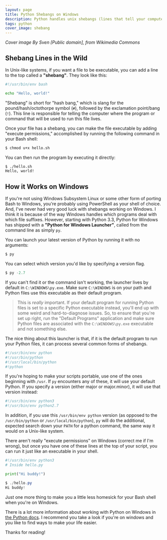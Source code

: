 ```yaml
---
layout: page
title: Python Shebangs on Windows
description: Python handles unix shebangs (lines that tell your computer how to run a program) in a way that is really nice and portable.
tags: python
cover_image: shebang
---
```


*Cover image By Sven [Public domain], from Wikimedia Commons*

## Shebang Lines in the Wild

In Unix-like systems, if you want a file to be executable, you can add a line to the top called a **"shebang"**.  They look like this:

```bash
#!/usr/bin/env bash

echo "Hello, world!"
```

"Shebang" is short for "hash bang," which is slang for the pound/hash/octothorpe symbol (`#`), followed by the exclamation point/bang (`!`).  This line is responsible for telling the computer where the program or command that will be used to run this file lives.

Once your file has a shebang, you can make the file executable by adding "execute permissions," accomplished by running the following command in your Bash shell:

```bash
$ chmod u+x hello.sh
```

You can then run the program by executing it directly:

```bash
$ ./hello.sh
Hello, world!
```

## How it Works on Windows

If you're not using Windows Subsystem Linux or some other form of porting Bash to Windows, you're probably using PowerShell as your shell of choice.  And, I've never had very good luck with shebangs working on Windows.  I think it is because of the way Windows handles which programs deal with which file suffixes.  However, starting with Python 3.3, Python for Windows has shipped with a **"Python for Windows Launcher"**, called from the command line as simply `py`. 

You can launch your latest version of Python by running it with no arguments:

```powershell
$ py
```

You can select which version you'd like by specifying a version flag.

```powershell
$ py -2.7
```

If you can't find it or the command isn't working, the launcher lives by default in `C:\WINDOWS\py.exe`.  Make sure `C:\WINDOWS` is on your path and Python files use this executable as their default program.

 > This is *really* important.  If your default program for running Python files is set to a specific Python executable instead, you'll end up with some weird and hard-to-diagnose issues.  So, to ensure that you're set up right, run the "Default Programs" application and make sure Python files are associated with the `C:\WINDOWS\py.exe` executable and not something else.

The nice thing about this launcher is that, if it is the default program to run your Python files, it can process several common forms of shebangs.

```bash
#!/usr/bin/env python
#!/usr/bin/python
#!/usr/local/bin/python
#!python
```

If you're hoping to make your scripts portable, use one of the ones beginning with `/usr`.  If `py` encounters any of these, it will use your default Python.  If you specify a version (either major or major.minor), it will use that version instead:

```bash
#!/usr/bin/env python3
#!/usr/bin/env python2.7
```

In addition, if you use this `/usr/bin/env python` version (as opposed to the `/usr/bin/python` or `/usr/local/bin/python`), `py` will do the additional, expected search down your `PATH` for a python command, the same way it would on a Unix-like system.

There aren't really "execute permissions" on Windows (correct me if I'm wrong), but once you have one of these lines at the top of your script, you can run it just like an executable in your shell.

```python
#!/usr/bin/env python3
# Inside hello.py

print("Hi buddy!")
```

```powershell
$ ./hello.py
Hi buddy!
```

Just one more thing to make you a little less homesick for your Bash shell when you're on Windows.

There is a lot more information about working with Python on Windows in [the Python docs](https://docs.python.org/3/using/windows.html).  I recommend you take a look if you're on windows and you like to find ways to make your life easier.

Thanks for reading!

